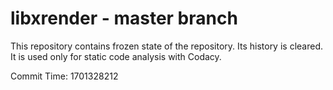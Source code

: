 # libxrender - master branch

This repository contains frozen state of the repository.
Its history is cleared. It is used only for static code
analysis with Codacy.

Commit Time: 1701328212